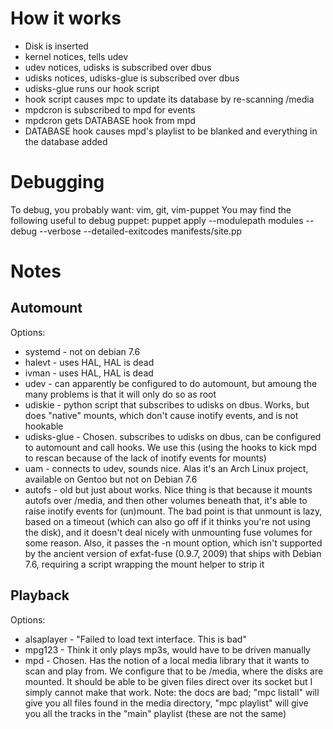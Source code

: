 How it works
=======
* Disk is inserted
* kernel notices, tells udev
* udev notices, udisks is subscribed over dbus
* udisks notices, udisks-glue is subscribed over dbus
* udisks-glue runs our hook script
* hook script causes mpc to update its database by re-scanning /media
* mpdcron is subscribed to mpd for events
* mpdcron gets DATABASE hook from mpd
* DATABASE hook causes mpd's playlist to be blanked and everything in the database added

Debugging
======
To debug, you probably want: vim, git, vim-puppet
You may find the following useful to debug puppet: puppet apply --modulepath modules --debug --verbose --detailed-exitcodes manifests/site.pp

Notes
=====
Automount
---------

Options:
* systemd - not on debian 7.6
* halevt - uses HAL, HAL is dead
* ivman - uses HAL, HAL is dead
* udev - can apparently be configured to do automount, but amoung the many problems is that it will only do so as root
* udiskie - python script that subscribes to udisks on dbus. Works, but does "native" mounts, which don't cause inotify events, and is not hookable
* udisks-glue - Chosen. subscribes to udisks on dbus, can be configured to automount and call hooks. We use this (using the hooks to kick mpd to rescan because of the lack of inotify events for mounts)
* uam - connects to udev, sounds nice. Alas it's an Arch Linux project, available on Gentoo but not on Debian 7.6
* autofs - old but just about works. Nice thing is that because it mounts autofs over /media, and then other volumes beneath that, it's able to raise inotify events for (un)mount. The bad point is that unmount is lazy, based on a timeout (which can also go off if it thinks you're not using the disk), and it doesn't deal nicely with unmounting fuse volumes for some reason. Also, it passes the -n mount option, which isn't supported by the ancient version of exfat-fuse (0.9.7, 2009) that ships with Debian 7.6, requiring a script wrapping the mount helper to strip it

Playback
--------

Options:
* alsaplayer - "Failed to load text interface. This is bad"
* mpg123 - Think it only plays mp3s, would have to be driven manually
* mpd - Chosen. Has the notion of a local media library that it wants to scan and play from. We configure that to be /media, where the disks are mounted. It should be able to be given files direct over its socket but I simply cannot make that work. Note: the docs are bad; "mpc listall" will give you all files found in the media directory, "mpc playlist" will give you all the tracks in the "main" playlist (these are not the same)

